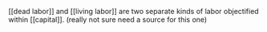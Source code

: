 [[dead labor]] and [[living labor]] are two separate kinds of labor objectified within [[capital]]. (really not sure need a source for this one)